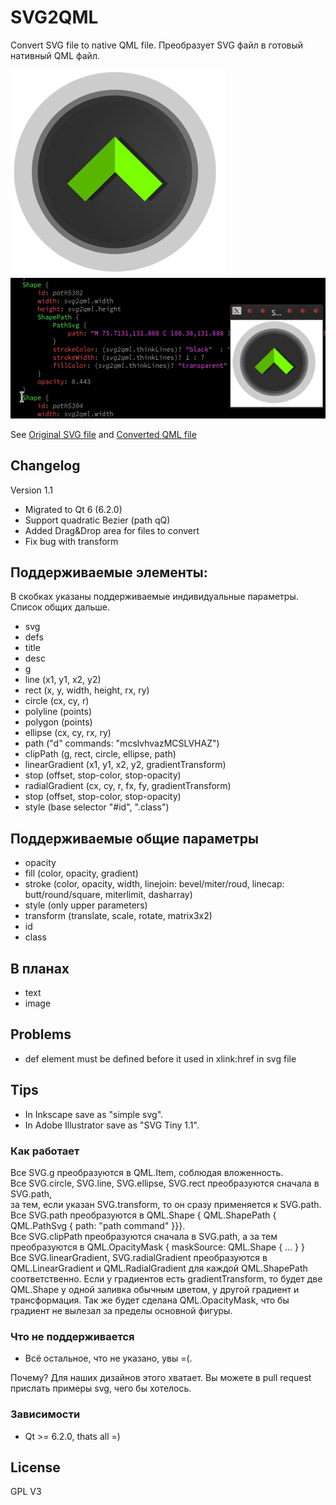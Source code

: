 # SVG2QML

Convert SVG file to native QML file.
Преобразует SVG файл в готовый нативный QML файл.

![Original SVG file](/examples/buttons1_original.png)
![Converted QML file](/examples/buttons1.png)

See [Original SVG file](/examples/buttons1.svg) and [Converted QML file](/examples/buttons1.qml)

## Changelog
Version 1.1
- Migrated to Qt 6 (6.2.0)
- Support quadratic Bezier (path qQ)
- Added Drag&Drop area for files to convert
- Fix bug with transform

## Поддерживаемые элементы:

В скобках указаны поддерживаемые индивидуальные параметры. 
Список общих дальше.
- svg
- defs
- title
- desc
- g
- line (x1, y1, x2, y2)
- rect (x, y, width, height, rx, ry)
- circle (cx, cy, r)
- polyline (points)
- polygon (points)
- ellipse (cx, cy, rx, ry)
- path ("d" commands: "mcslvhvazMCSLVHAZ")
- clipPath (g, rect, circle, ellipse, path)
- linearGradient (x1, y1, x2, y2, gradientTransform)
 - stop (offset, stop-color, stop-opacity) 
- radialGradient (cx, cy, r, fx, fy, gradientTransform)
 - stop (offset, stop-color, stop-opacity)
- style (base selector "#id", ".class")

## Поддерживаемые общие параметры

 - opacity
 - fill (color, opacity, gradient)
 - stroke (color, opacity, width, linejoin: bevel/miter/roud, linecap: butt/round/square, miterlimit, dasharray)
 - style (only upper parameters)
 - transform (translate, scale, rotate, matrix3x2)
 - id
 - class

## В планах

 - text
 - image

## Problems

 - def element must be defined before it used in xlink:href in svg file

## Tips
 - In Inkscape save as "simple svg".
 - In Adobe Illustrator save as "SVG Tiny 1.1".

### Как работает

Все SVG.g преобразуются в QML.Item, соблюдая вложенность.<br/>
Все SVG.circle, SVG.line, SVG.ellipse, SVG.rect преобразуются сначала в SVG.path,<br/>
за тем, если указан SVG.transform, то он сразу применяется к SVG.path.<br/>
Все SVG.path преобразуются в QML.Shape { QML.ShapePath { QML.PathSvg { path: "path command" }}}.<br/>
Все SVG.clipPath преобразуются сначала в SVG.path, а за тем<br/>
преобразуются в QML.OpacityMask { maskSource: QML.Shape { ... }  }<br/>
Все SVG.linearGradient, SVG.radialGradient преобразуются в QML.LinearGradient и QML.RadialGradient для каждой QML.ShapePath соответственно. Если у градиентов есть gradientTransform, то будет две QML.Shape у одной заливка обычным цветом, у другой градиент и трансформация. Так же будет сделана QML.OpacityMask, что бы градиент не вылезал за пределы основной фигуры.<br/>

### Что не поддерживается

 - Всё остальное, что не указано, увы =(. 

Почему? Для наших дизайнов этого хватает.
Вы можете в pull request прислать примеры svg, чего бы хотелось.

### Зависимости

 - Qt >= 6.2.0, thats all =)

License
----
GPL V3
